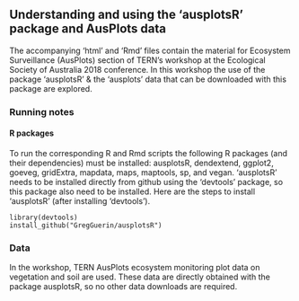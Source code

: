 ## Understanding and using the ‘ausplotsR’ package and AusPlots data
   The accompanying ‘html’ and ‘Rmd’ files contain the material for Ecosystem Surveillance (AusPlots) section of TERN’s workshop at the Ecological Society of Australia 2018 conference. In this workshop the use of the package ‘ausplotsR’ & the ‘ausplots’ data that can be downloaded with this package are explored.

### Running notes
#### R packages
   To run the corresponding R and Rmd scripts the following R packages (and their dependencies) must be installed: ausplotsR, dendextend, ggplot2, goeveg, gridExtra, mapdata, maps, maptools, sp, and vegan. 
   ‘ausplotsR’ needs to be installed directly from github using the ‘devtools’ package, so this package also need to be installed. Here are the steps to install ‘ausplotsR’ (after installing ‘devtools’).
   ```
   library(devtools)
   install_github("GregGuerin/ausplotsR")
   ```

### Data
   In the workshop, TERN AusPlots ecosystem monitoring plot data on vegetation and soil are used. These data are directly obtained with the package ausplotsR, so no other data downloads are required.

